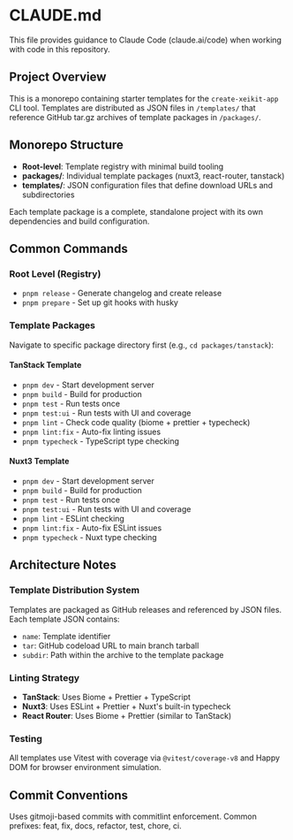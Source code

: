 # CLAUDE.md

This file provides guidance to Claude Code (claude.ai/code) when working with code in this repository.

## Project Overview

This is a monorepo containing starter templates for the `create-xeikit-app` CLI tool. Templates are distributed as JSON files in `/templates/` that reference GitHub tar.gz archives of template packages in `/packages/`.

## Monorepo Structure

- **Root-level**: Template registry with minimal build tooling
- **packages/**: Individual template packages (nuxt3, react-router, tanstack)
- **templates/**: JSON configuration files that define download URLs and subdirectories

Each template package is a complete, standalone project with its own dependencies and build configuration.

## Common Commands

### Root Level (Registry)

- `pnpm release` - Generate changelog and create release
- `pnpm prepare` - Set up git hooks with husky

### Template Packages

Navigate to specific package directory first (e.g., `cd packages/tanstack`):

#### TanStack Template

- `pnpm dev` - Start development server
- `pnpm build` - Build for production
- `pnpm test` - Run tests once
- `pnpm test:ui` - Run tests with UI and coverage
- `pnpm lint` - Check code quality (biome + prettier + typecheck)
- `pnpm lint:fix` - Auto-fix linting issues
- `pnpm typecheck` - TypeScript type checking

#### Nuxt3 Template

- `pnpm dev` - Start development server
- `pnpm build` - Build for production
- `pnpm test` - Run tests once
- `pnpm test:ui` - Run tests with UI and coverage
- `pnpm lint` - ESLint checking
- `pnpm lint:fix` - Auto-fix ESLint issues
- `pnpm typecheck` - Nuxt type checking

## Architecture Notes

### Template Distribution System

Templates are packaged as GitHub releases and referenced by JSON files. Each template JSON contains:

- `name`: Template identifier
- `tar`: GitHub codeload URL to main branch tarball
- `subdir`: Path within the archive to the template package

### Linting Strategy

- **TanStack**: Uses Biome + Prettier + TypeScript
- **Nuxt3**: Uses ESLint + Prettier + Nuxt's built-in typecheck
- **React Router**: Uses Biome + Prettier (similar to TanStack)

### Testing

All templates use Vitest with coverage via `@vitest/coverage-v8` and Happy DOM for browser environment simulation.

## Commit Conventions

Uses gitmoji-based commits with commitlint enforcement. Common prefixes: feat, fix, docs, refactor, test, chore, ci.
